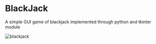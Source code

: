 # BlackJack
A simple GUI game of blackjack implemented through python and tkinter module


![blackjack](https://github.com/raysumay02/BlackJack/assets/113779053/cfefaab0-061d-4b30-9a3e-0ba5f6dfb817)
